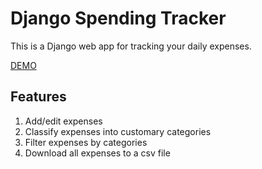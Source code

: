 # Django Spending Tracker

This is a Django web app for tracking your daily expenses.

[DEMO](https://spending--tracker.herokuapp.com/)


## Features

1. Add/edit expenses
2. Classify expenses into customary categories
3. Filter expenses by categories
4. Download all expenses to a csv file




